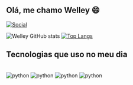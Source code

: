 ## Olá, me chamo Welley 😄

[![Social](https://img.shields.io/badge/LinkedIn-0077B5?style=for-the-badge&logo=linkedin&logoColor=white)](https://www.linkedin.com/in/welley-severiano-89ba8121a/)

![Welley GitHub stats](https://github-readme-stats.vercel.app/api?username=WELLEY-77&show_icons=true&theme=radical)
[![Top Langs](https://github-readme-stats.vercel.app/api/top-langs/?username=WELLEY-77&layout=compact)](https://github.com/anuraghazra/github-readme-stats)


## Tecnologias que uso no meu dia

<div style="display: inline_block" ><br/>
  <img align="center" alt="python"  src="https://img.shields.io/badge/Python-3776AB?style=for-the-badge&logo=python&logoColor=white" />
  <img align="center" alt="python"  src="https://img.shields.io/badge/Django-092E20?style=for-the-badge&logo=django&logoColor=white" />
  <img align="center" alt="python"  src="https://img.shields.io/badge/PostgreSQL-316192?style=for-the-badge&logo=postgresql&logoColor=white" />
  <img align="center" alt="python"  src="https://img.shields.io/badge/GIT-E44C30?style=for-the-badge&logo=git&logoColor=white" />
</div>

<br/>

